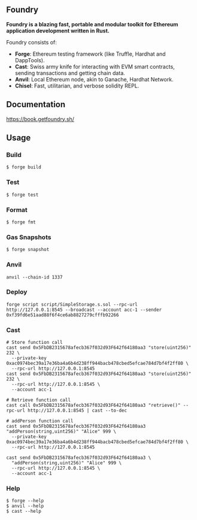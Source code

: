 ## Foundry

**Foundry is a blazing fast, portable and modular toolkit for Ethereum application development written in Rust.**

Foundry consists of:

-   **Forge**: Ethereum testing framework (like Truffle, Hardhat and DappTools).
-   **Cast**: Swiss army knife for interacting with EVM smart contracts, sending transactions and getting chain data.
-   **Anvil**: Local Ethereum node, akin to Ganache, Hardhat Network.
-   **Chisel**: Fast, utilitarian, and verbose solidity REPL.

## Documentation

https://book.getfoundry.sh/

## Usage

### Build

```shell
$ forge build
```

### Test

```shell
$ forge test
```

### Format

```shell
$ forge fmt
```

### Gas Snapshots

```shell
$ forge snapshot
```

### Anvil

```shell
anvil --chain-id 1337
```

### Deploy

```shell
forge script script/SimpleStorage.s.sol --rpc-url http://127.0.0.1:8545 --broadcast --account acc-1 --sender 0xf39fd6e51aad88f6f4ce6ab8827279cfffb92266
```

### Cast

```shell
# Store function call
cast send 0x5FbDB2315678afecb367f032d93F642f64180aa3 "store(uint256)" 232 \
  --private-key 0xac0974bec39a17e36ba4a6b4d238ff944bacb478cbed5efcae784d7bf4f2ff80 \
  --rpc-url http://127.0.0.1:8545
cast send 0x5FbDB2315678afecb367f032d93F642f64180aa3 "store(uint256)" 232 \
  --rpc-url http://127.0.0.1:8545 \
  --account acc-1

# Retrieve function call
cast call 0x5FbDB2315678afecb367f032d93F642f64180aa3 "retrieve()" --rpc-url http://127.0.0.1:8545 | cast --to-dec

# addPerson function call
cast send 0x5FbDB2315678afecb367f032d93F642f64180aa3 "addPerson(string,uint256)" "Alice" 999 \
  --private-key 0xac0974bec39a17e36ba4a6b4d238ff944bacb478cbed5efcae784d7bf4f2ff80 \
  --rpc-url http://127.0.0.1:8545

cast send 0x5FbDB2315678afecb367f032d93F642f64180aa3 \
  "addPerson(string,uint256)" "Alice" 999 \
  --rpc-url http://127.0.0.1:8545 \
  --account acc-1

```

### Help

```shell
$ forge --help
$ anvil --help
$ cast --help
```
